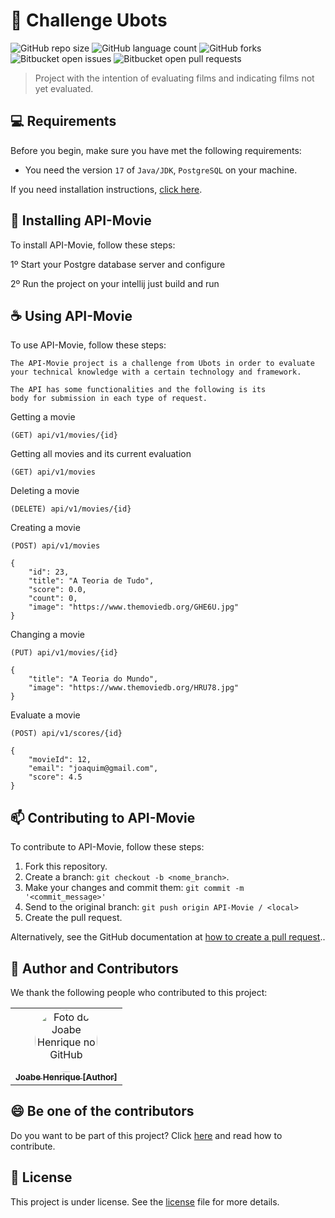 # 🤖 Challenge Ubots

![GitHub repo size](https://img.shields.io/github/repo-size/joabehenrique/challenge-ubots?style=flat)
![GitHub language count](https://img.shields.io/github/languages/count/joabehenrique/challenge-ubots?style=flat)
![GitHub forks](https://img.shields.io/github/forks/joabehenrique/challenge-ubots?style=flat)
![Bitbucket open issues](https://img.shields.io/bitbucket/issues/joabehenrique/challenge-ubots?style=flat)
![Bitbucket open pull requests](https://img.shields.io/bitbucket/pr-raw/joabehenrique/challenge-ubots?style=flat)

> Project with the intention of evaluating films and indicating films not yet evaluated.

## 💻 Requirements

Before you begin, make sure you have met the following requirements:

- You need the version `17` of `Java/JDK`, `PostgreSQL` on your machine.

If you need installation instructions, [click here](https://www.google.com/url?sa=t&rct=j&q=&esrc=s&source=web&cd=&cad=rja&uact=8&ved=2ahUKEwiJ7Ieqxs39AhUwppUCHWvFBVoQFnoECAkQAQ&url=https%3A%2F%2Fjava.tutorials24x7.com%2Fblog%2Fhow-to-install-java-17-on-windows&usg=AOvVaw0NRBuZwgs0vrM5_YVqmD20).

## 🚀 Installing API-Movie

To install API-Movie, follow these steps:

1º Start your Postgre database server and configure 

2º Run the project on your intellij just build and run

## ☕ Using API-Movie

To use API-Movie, follow these steps:

```
The API-Movie project is a challenge from Ubots in order to evaluate 
your technical knowledge with a certain technology and framework.

The API has some functionalities and the following is its 
body for submission in each type of request.
```
Getting a movie
```
(GET) api/v1/movies/{id}
```
Getting all movies and its current evaluation
```
(GET) api/v1/movies
```
Deleting a movie
```
(DELETE) api/v1/movies/{id}
```
Creating a movie
```
(POST) api/v1/movies

{
    "id": 23,
    "title": "A Teoria de Tudo",
    "score": 0.0,
    "count": 0,
    "image": "https://www.themoviedb.org/GHE6U.jpg"
}
```
Changing a movie
```
(PUT) api/v1/movies/{id}

{
    "title": "A Teoria do Mundo",
    "image": "https://www.themoviedb.org/HRU78.jpg"
}
```
Evaluate a movie
```
(POST) api/v1/scores/{id}

{
    "movieId": 12,
    "email": "joaquim@gmail.com",
    "score": 4.5
}
```

## 📫 Contributing to API-Movie

To contribute to API-Movie, follow these steps:

1. Fork this repository.
2. Create a branch: `git checkout -b <nome_branch>`.
3. Make your changes and commit them: `git commit -m '<commit_message>'`
4. Send to the original branch: `git push origin API-Movie / <local>`
5. Create the pull request.

Alternatively, see the GitHub documentation at [how to create a pull request](https://help.github.com/en/github/collaborating-with-issues-and-pull-requests/creating-a-pull-request)..

## 🤝 Author and Contributors

We thank the following people who contributed to this project:

<table>
  <tr>
    <td align="center">
      <a href="https://github.com/joabehenrique">
        <img src="https://avatars3.githubusercontent.com/u/64988299" width="100px" style="border-radius: 90px" alt="Foto do Joabe Henrique no GitHub"/><br>
        <sub>
          <b>Joabe Henrique [Author]</b>
        </sub>
      </a>
    </td>
  </tr>
</table>

## 😄 Be one of the contributors<br>

Do you want to be part of this project? Click [here](https://github.com/joabehenrique/challenge-ubotsr/blob/master/CONTRIBUTING.md) and read how to contribute.

## 📝 License

This project is under license. See the [license](https://github.com/joabehenrique/challenge-ubots/blob/master/LICENSE.md) file for more details.
